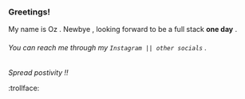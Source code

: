 ### Greetings!

My name is Oz .
Newbye , looking forward to be a full stack **one day** . 
###### You can reach me through my  `Instagram || other socials` .

*Spread postivity !!*

:trollface:
